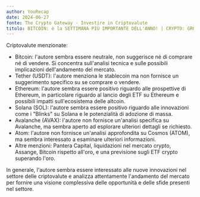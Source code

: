 ```yaml
---
author: YouRecap
date: 2024-06-27
fonte: The Crypto Gateway - Investire in Criptovalute
titolo: BITCOIN: è la SETTIMANA PIÙ IMPORTANTE DELL'ANNO! | CRYPTO: GROSSI CAMBIAMENTI in ARRIVO
---
```


Criptovalute menzionate:
- Bitcoin: l'autore sembra essere neutrale, non suggerisce né di comprare né di vendere. Si concentra sull'analisi tecnica e sulle possibili implicazioni dell'andamento del mercato.
- Tether (USDT): l'autore menziona le stablecoin ma non fornisce un suggerimento specifico su se comprare o vendere.
- Ethereum: l'autore sembra essere positivo riguardo alle prospettive di Ethereum, in particolare riguardo al lancio degli ETF su Ethereum e possibili impatti sull'ecosistema delle altcoin.
- Solana (SOL): l'autore sembra essere positivo riguardo alle innovazioni come i "Blinks" su Solana e le potenzialità di adozione di massa.
- Avalanche (AVAX): l'autore non fornisce un'analisi specifica su Avalanche, ma sembra aperto ad esplorare ulteriori dettagli se richiesto.
- Atom: l'autore non fornisce un'analisi approfondita su Cosmos (ATOM), ma sembra interessato a esaminare ulteriori informazioni.
- Altre menzioni: Pantera Capital, liquidazioni nel mercato crypto, Assange, Bitcoin rispetto all'oro, e una previsione sugli ETF crypto superando l'oro.

In generale, l'autore sembra essere interessato alle nuove innovazioni nel settore delle criptovalute e analizza attentamente l'andamento del mercato per fornire una visione complessiva delle opportunità e delle sfide presenti nel settore.

